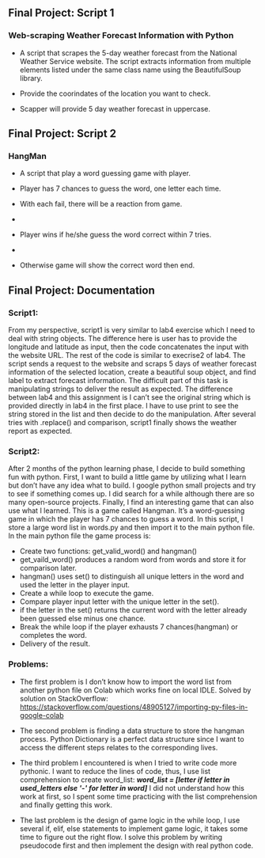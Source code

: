 ## Final Project: Script 1
### Web-scraping Weather Forecast Information with Python
- A script that scrapes the 5-day weather forecast from the National Weather Service website. The script extracts information from multiple elements listed under the same class name using the BeautifulSoup library. 

- Provide the coorindates of the location you want to check.

- Scapper will provide 5 day weather forecast in uppercase.
## Final Project: Script 2
### HangMan
- A script that play a word guessing game with player.   

- Player has 7 chances to guess the word, one letter each time.  

- With each fail, there will be a reaction from game.  
- 
- Player wins if he/she guess the word correct within 7 tries.  
- 
- Otherwise game will show the correct word then end.

## Final Project: Documentation
### Script1:
From my perspective, script1 is very similar to  lab4 exercise which I need to deal with string objects. The difference here is user has to provide the longitude and latitude as input, then the code concatenates the input with the website URL. The rest of the code is similar to execrise2 of lab4. The script sends a request to the website and scraps 5 days of weather forecast information of the selected location, create a beautiful soup object, and find <lt> label to extract forecast information.
The difficult part of this task is manipulating strings to deliver the result as expected. The difference between lab4 and this assignment is I can’t see the original string which is provided directly in lab4 in the first place. I have to use print to see the string stored in the list and then decide to do the manipulation. After several tries with .replace()  and comparison, script1 finally shows the weather report as expected.

### Script2:
After 2 months of the python learning phase, I decide to build something fun with python.
First, I want to build a little game by utilizing what I learn but don’t have any idea what to build. I google python small projects and try to see if something comes up. I did search for a while although there are so many open-source projects. Finally, I find an interesting game that can also use what I learned. 
This is a game called Hangman. It’s a word-guessing game in which the player has 7 chances to guess a word. In this script, I store a large word list in words.py and then import it to the main python file. 
In the main python file the game process is:
- Create two functions: get_valid_word() and hangman()
- get_vaild_word() produces a random word from words and store it for comparison later.
- hangman() uses set() to distinguish all unique letters in the word and used the letter in the player input.
- Create a while loop to execute the game.
- Compare player input letter with the unique letter in the set(). 
- if the letter in the set() returns the current word with the letter already been guessed else minus one chance.
- Break the while loop if the player exhausts 7 chances(hangman) or completes the word.  
- Delivery of the result.

### Problems:
- The first problem is I don’t know how to import the word list from another python file on Colab which works fine on local IDLE. Solved by solution on StackOverflow: https://stackoverflow.com/questions/48905127/importing-py-files-in-google-colab
- The second problem is finding a data structure to store the hangman process.  Python Dictionary is a perfect data structure since I want to access the different steps relates to the corresponding lives.  
- The third problem I encountered is when I tried to write code more pythonic.  I want to reduce the lines of code, thus, I use list comprehension to create word_list:
***word_list = [letter if letter in used_letters else '-' for letter in word]***
I did not understand how this work at first, so I spent some time practicing with the list comprehension and finally getting this work.

- The last problem is the design of game logic in the while loop, I use several if, elif, else statements to implement game logic, it takes some time to figure out the right flow. I solve this problem by writing pseudocode first and then implement the design with real python code.



